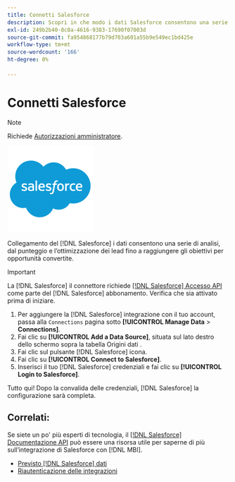 ```yaml
---
title: Connetti Salesforce
description: Scopri in che modo i dati Salesforce consentono una serie di analisi, dal punteggio e l’ottimizzazione portano a raggiungere gli obiettivi per opportunità convertite.
exl-id: 249b2b40-8c8a-4616-9383-17690f07003d
source-git-commit: fa954868177b79d703a601a55b9e549ec1bd425e
workflow-type: tm+mt
source-wordcount: '166'
ht-degree: 0%

---
```


# Connetti Salesforce

>[!NOTE]
>
>Richiede [Autorizzazioni amministratore](../../../administrator/user-management/user-management.md).

![](../../../assets/Salesforce_Logo.png)

Collegamento del [!DNL Salesforce] i dati consentono una serie di analisi, dal punteggio e l’ottimizzazione dei lead fino a raggiungere gli obiettivi per opportunità convertite.

>[!IMPORTANT]
>
>La [!DNL Salesforce] il connettore richiede [[!DNL Salesforce] Accesso API](../integrations/salesforce.md) come parte del [!DNL Salesforce] abbonamento. Verifica che sia attivato prima di iniziare.

1. Per aggiungere la [!DNL Salesforce] integrazione con il tuo account, passa alla `Connections` pagina sotto **[!UICONTROL Manage Data** > **Connections]**.
1. Fai clic su **[!UICONTROL Add a Data Source]**, situata sul lato destro dello schermo sopra la tabella Origini dati .
1. Fai clic sul pulsante [!DNL Salesforce] icona.
1. Fai clic su **[!UICONTROL Connect to Salesforce]**.
1. Inserisci il tuo [!DNL Salesforce] credenziali e fai clic su **[!UICONTROL Login to Salesforce]**.

Tutto qui! Dopo la convalida delle credenziali, [!DNL Salesforce] la configurazione sarà completa.

## Correlati:

Se siete un po&#39; più esperti di tecnologia, il [[!DNL Salesforce] Documentazione API](https://developer.salesforce.com/docs/atlas.en-us.api_rest.meta/api_rest/intro_what_is_rest_api.htm) può essere una risorsa utile per saperne di più sull’integrazione di Salesforce con [!DNL MBI].

* [Previsto [!DNL Salesforce] dati](../integrations/salesforce-data.md)
* [Riautenticazione delle integrazioni](https://experienceleague.adobe.com/docs/commerce-knowledge-base/kb/how-to/mbi-reauthenticating-integrations.html?lang=en)
